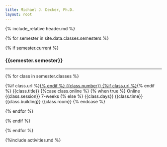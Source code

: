 ```yaml
---
title: Michael J. Decker, Ph.D.
layout: root
---
```


{% include_relative header.md %}

{% for semester in site.data.classes.semesters %}

<div markdown="1" class="schedule">

{% if semester.current %}

### {{semester.semester}}

---

{% for class in semester.classes %}

<span class="class_number"> {%if class.url %}<a href={{class.url}}>{% endif %} {{class.number}} {%if class.url %}</a>{% endif %}</span> <span class="title">{{class.title}}</span> {%case class.online %} {% when true %} <span class="online">Online</span> <span class="session">{{class.session}} 7-weeks</span>
{% else %}
<span class="days">{{class.days}}</span> <span class="time">{{class.time}}</span> <span class="location"> {{class.building}} {{class.room}}</span>
{% endcase %}

{% endfor %}


{% endif %}

</div>

{% endfor %}

{%include activities.md %}
